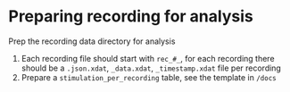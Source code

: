 # Preparing recording for analysis

Prep the recording data directory for analysis

1. Each recording file should start with `rec_#_`, for each
recording there should be a `.json.xdat`, `_data.xdat`, 
`_timestamp.xdat` file per recording
2. Prepare a `stimulation_per_recording` table, see
the template in `/docs`